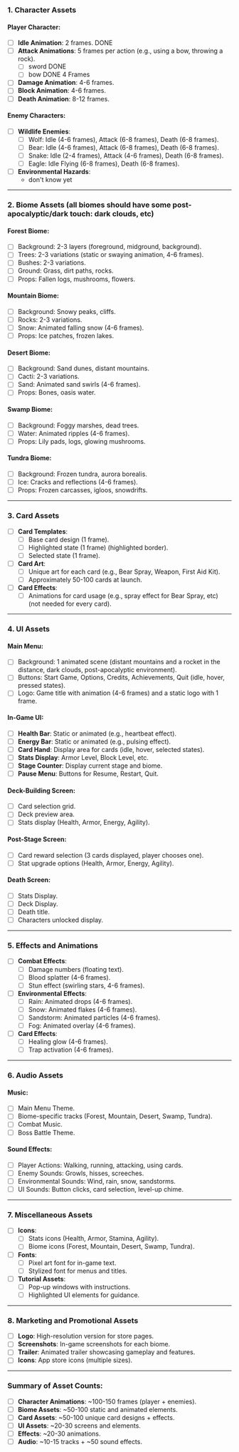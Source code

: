 ### **1. Character Assets**
#### **Player Character**:
- [ ] **Idle Animation**: 2 frames. DONE
- [ ] **Attack Animations**: 5 frames per action (e.g., using a bow, throwing a rock).
  - [ ] sword DONE
  - [ ] bow DONE 4 Frames
- [ ] **Damage Animation**: 4-6 frames.
- [ ] **Block Animation**: 4-6 frames.
- [ ] **Death Animation**: 8-12 frames.

#### **Enemy Characters**:
- [ ] **Wildlife Enemies**:
  - [ ] Wolf: Idle (4-6 frames), Attack (6-8 frames), Death (6-8 frames).  
  - [ ] Bear: Idle (4-6 frames), Attack (6-8 frames), Death (6-8 frames).
  - [ ] Snake: Idle (2-4 frames), Attack (4-6 frames), Death (6-8 frames).  
  - [ ] Eagle: Idle Flying (6-8 frames), Death (6-8 frames).
- [ ] **Environmental Hazards**:
  - don't know yet

---

### **2. Biome Assets (all biomes should have some post-apocalyptic/dark touch: dark clouds, etc)**
#### **Forest Biome**:
- [ ] Background: 2-3 layers (foreground, midground, background).  
- [ ] Trees: 2-3 variations (static or swaying animation, 4-6 frames).  
- [ ] Bushes: 2-3 variations.  
- [ ] Ground: Grass, dirt paths, rocks.  
- [ ] Props: Fallen logs, mushrooms, flowers.  

#### **Mountain Biome**:
- [ ] Background: Snowy peaks, cliffs.  
- [ ] Rocks: 2-3 variations.  
- [ ] Snow: Animated falling snow (4-6 frames).  
- [ ] Props: Ice patches, frozen lakes.  

#### **Desert Biome**:
- [ ] Background: Sand dunes, distant mountains.  
- [ ] Cacti: 2-3 variations.  
- [ ] Sand: Animated sand swirls (4-6 frames).  
- [ ] Props: Bones, oasis water.  

#### **Swamp Biome**:
- [ ] Background: Foggy marshes, dead trees.  
- [ ] Water: Animated ripples (4-6 frames).  
- [ ] Props: Lily pads, logs, glowing mushrooms.  

#### **Tundra Biome**:
- [ ] Background: Frozen tundra, aurora borealis.  
- [ ] Ice: Cracks and reflections (4-6 frames).  
- [ ] Props: Frozen carcasses, igloos, snowdrifts.  

---

### **3. Card Assets**
- [ ] **Card Templates**:  
  - [ ] Base card design (1 frame).  
  - [ ] Highlighted state (1 frame) (highlighted border).
  - [ ] Selected state (1 frame).  
- [ ] **Card Art**:  
  - [ ] Unique art for each card (e.g., Bear Spray, Weapon, First Aid Kit).
  - [ ] Approximately 50-100 cards at launch.  
- [ ] **Card Effects**:  
  - [ ] Animations for card usage (e.g., spray effect for Bear Spray, etc) (not needed for every card).  

---

### **4. UI Assets**
#### **Main Menu**:
- [ ] Background: 1 animated scene (distant mountains and a rocket in the distance, dark clouds, post-apocalyptic environment).
- [ ] Buttons: Start Game, Options, Credits, Achievements, Quit (idle, hover, pressed states).  
- [ ] Logo: Game title with animation (4-6 frames) and a static logo with 1 frame.  

#### **In-Game UI**:
- [ ] **Health Bar**: Static or animated (e.g., heartbeat effect).  
- [ ] **Energy Bar**: Static or animated (e.g., pulsing effect).  
- [ ] **Card Hand**: Display area for cards (idle, hover, selected states).  
- [ ] **Stats Display**: Armor Level, Block Level, etc.  
- [ ] **Stage Counter**: Display current stage and biome.  
- [ ] **Pause Menu**: Buttons for Resume, Restart, Quit.  

#### **Deck-Building Screen**:
- [ ] Card selection grid.  
- [ ] Deck preview area.  
- [ ] Stats display (Health, Armor, Energy, Agility).  

#### **Post-Stage Screen**:
- [ ] Card reward selection (3 cards displayed, player chooses one).  
- [ ] Stat upgrade options (Health, Armor, Energy, Agility).  

#### **Death Screen**:
- [ ] Stats Display.  
- [ ] Deck Display.
- [ ] Death title.
- [ ] Characters unlocked display.

---

### **5. Effects and Animations**
- [ ] **Combat Effects**:  
  - [ ] Damage numbers (floating text).  
  - [ ] Blood splatter (4-6 frames).  
  - [ ] Stun effect (swirling stars, 4-6 frames).  
- [ ] **Environmental Effects**:  
  - [ ] Rain: Animated drops (4-6 frames).  
  - [ ] Snow: Animated flakes (4-6 frames).  
  - [ ] Sandstorm: Animated particles (4-6 frames).  
  - [ ] Fog: Animated overlay (4-6 frames).  
- [ ] **Card Effects**:  
  - [ ] Healing glow (4-6 frames).  
  - [ ] Trap activation (4-6 frames).  

---

### **6. Audio Assets**
#### **Music**:
- [ ] Main Menu Theme.  
- [ ] Biome-specific tracks (Forest, Mountain, Desert, Swamp, Tundra).  
- [ ] Combat Music.  
- [ ] Boss Battle Theme.  

#### **Sound Effects**:
- [ ] Player Actions: Walking, running, attacking, using cards.  
- [ ] Enemy Sounds: Growls, hisses, screeches.  
- [ ] Environmental Sounds: Wind, rain, snow, sandstorms.  
- [ ] UI Sounds: Button clicks, card selection, level-up chime.  

---

### **7. Miscellaneous Assets**
- [ ] **Icons**:  
  - [ ] Stats icons (Health, Armor, Stamina, Agility).  
  - [ ] Biome icons (Forest, Mountain, Desert, Swamp, Tundra).  
- [ ] **Fonts**:  
  - [ ] Pixel art font for in-game text.  
  - [ ] Stylized font for menus and titles.  
- [ ] **Tutorial Assets**:  
  - [ ] Pop-up windows with instructions.  
  - [ ] Highlighted UI elements for guidance.  

---

### **8. Marketing and Promotional Assets**
- [ ] **Logo**: High-resolution version for store pages.  
- [ ] **Screenshots**: In-game screenshots for each biome.  
- [ ] **Trailer**: Animated trailer showcasing gameplay and features.  
- [ ] **Icons**: App store icons (multiple sizes).  

---

### **Summary of Asset Counts**:
- [ ] **Character Animations**: ~100-150 frames (player + enemies).  
- [ ] **Biome Assets**: ~50-100 static and animated elements.  
- [ ] **Card Assets**: ~50-100 unique card designs + effects.  
- [ ] **UI Assets**: ~20-30 screens and elements.  
- [ ] **Effects**: ~20-30 animations.  
- [ ] **Audio**: ~10-15 tracks + ~50 sound effects.  
